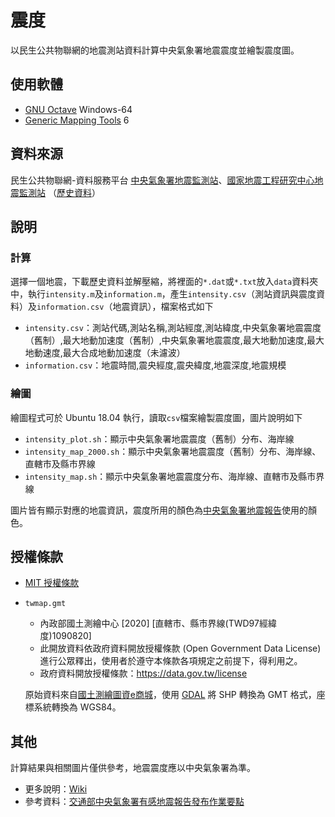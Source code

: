 # 震度
以民生公共物聯網的地震測站資料計算中央氣象署地震震度並繪製震度圖。

## 使用軟體
* [GNU Octave](https://www.gnu.org/software/octave/) Windows-64
* [Generic Mapping Tools](https://www.generic-mapping-tools.org/) 6

## 資料來源
民生公共物聯網-資料服務平台 [中央氣象署地震監測站](https://ci.taiwan.gov.tw/dsp/Views/dataset/detail.aspx?id=earthquake_1)、[國家地震工程研究中心地震監測站](https://ci.taiwan.gov.tw/dsp/Views/dataset/detail.aspx?id=earthquake_6) （[歷史資料](https://history.colife.org.tw/#/)）

## 說明
### 計算
選擇一個地震，下載歷史資料並解壓縮，將裡面的`*.dat`或`*.txt`放入`data`資料夾中，執行`intensity.m`及`information.m`，產生`intensity.csv`（測站資訊與震度資料）及`information.csv`（地震資訊），檔案格式如下
* `intensity.csv`：測站代碼,測站名稱,測站經度,測站緯度,中央氣象署地震震度（舊制）,最大地動加速度（舊制）,中央氣象署地震震度,最大地動加速度,最大地動速度,最大合成地動加速度（未濾波）
* `information.csv`：地震時間,震央經度,震央緯度,地震深度,地震規模

### 繪圖
繪圖程式可於 Ubuntu 18.04 執行，讀取`csv`檔案繪製震度圖，圖片說明如下
* `intensity_plot.sh`：顯示中央氣象署地震震度（舊制）分布、海岸線
* `intensity_map_2000.sh`：顯示中央氣象署地震震度（舊制）分布、海岸線、直轄市及縣市界線
* `intensity_map.sh`：顯示中央氣象署地震震度分布、海岸線、直轄市及縣市界線

圖片皆有顯示對應的地震資訊，震度所用的顏色為[中央氣象署地震報告](https://scweb.cwa.gov.tw/zh-tw/earthquake/data)使用的顏色。

## 授權條款
* [MIT 授權條款](https://github.com/chemars/Seismic-Intensity/blob/master/LICENSE)
* `twmap.gmt`
  * 內政部國土測繪中心 [2020] [直轄市、縣市界線(TWD97經緯度)1090820]
  * 此開放資料依政府資料開放授權條款 (Open Government Data License) 進行公眾釋出，使用者於遵守本條款各項規定之前提下，得利用之。
  * 政府資料開放授權條款：https://data.gov.tw/license

  原始資料來自[國土測繪圖資e商城](https://whgis-nlsc.moi.gov.tw/Opendata/Files.aspx)，使用 [GDAL](https://gdal.org/) 將 SHP 轉換為 GMT 格式，座標系統轉換為 WGS84。

## 其他
計算結果與相關圖片僅供參考，地震震度應以中央氣象署為準。
* 更多說明：[Wiki](https://github.com/chemars/Seismic-Intensity/wiki)
* 參考資料：[交通部中央氣象署有感地震報告發布作業要點](https://www.cwa.gov.tw/Data/service/notice/download/Notice_catalog_20231024091326.pdf)
